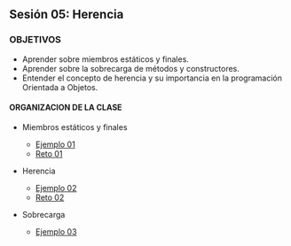 ## Sesión 05: Herencia

### OBJETIVOS 

- Aprender sobre miembros estáticos y finales.
- Aprender sobre la sobrecarga de métodos y constructores.
- Entender el concepto de herencia y su importancia en la programación Orientada a Objetos.

#### ORGANIZACION DE LA CLASE 

- Miembros estáticos y finales
	- [Ejemplo 01](Ejemplo-01)
	- [Reto 01](Reto-01)


- Herencia
	- [Ejemplo 02](Ejemplo-02)
	- [Reto 02](Reto-02)
	
	
- Sobrecarga
	- [Ejemplo 03](Ejemplo-03)
